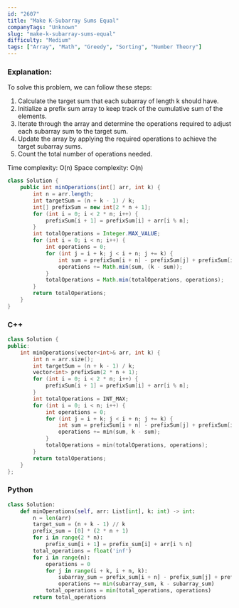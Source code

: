 ```yaml
---
id: "2607"
title: "Make K-Subarray Sums Equal"
companyTags: "Unknown"
slug: "make-k-subarray-sums-equal"
difficulty: "Medium"
tags: ["Array", "Math", "Greedy", "Sorting", "Number Theory"]
---
```


### Explanation:
To solve this problem, we can follow these steps:
1. Calculate the target sum that each subarray of length k should have.
2. Initialize a prefix sum array to keep track of the cumulative sum of the elements.
3. Iterate through the array and determine the operations required to adjust each subarray sum to the target sum.
4. Update the array by applying the required operations to achieve the target subarray sums.
5. Count the total number of operations needed.

Time complexity: O(n)
Space complexity: O(n)

```java
class Solution {
    public int minOperations(int[] arr, int k) {
        int n = arr.length;
        int targetSum = (n + k - 1) / k;
        int[] prefixSum = new int[2 * n + 1];
        for (int i = 0; i < 2 * n; i++) {
            prefixSum[i + 1] = prefixSum[i] + arr[i % n];
        }
        int totalOperations = Integer.MAX_VALUE;
        for (int i = 0; i < n; i++) {
            int operations = 0;
            for (int j = i + k; j < i + n; j += k) {
                int sum = prefixSum[i + n] - prefixSum[j] + prefixSum[i] - prefixSum[i + k];
                operations += Math.min(sum, (k - sum));
            }
            totalOperations = Math.min(totalOperations, operations);
        }
        return totalOperations;
    }
}
```

### C++
```cpp
class Solution {
public:
    int minOperations(vector<int>& arr, int k) {
        int n = arr.size();
        int targetSum = (n + k - 1) / k;
        vector<int> prefixSum(2 * n + 1);
        for (int i = 0; i < 2 * n; i++) {
            prefixSum[i + 1] = prefixSum[i] + arr[i % n];
        }
        int totalOperations = INT_MAX;
        for (int i = 0; i < n; i++) {
            int operations = 0;
            for (int j = i + k; j < i + n; j += k) {
                int sum = prefixSum[i + n] - prefixSum[j] + prefixSum[i] - prefixSum[i + k];
                operations += min(sum, k - sum);
            }
            totalOperations = min(totalOperations, operations);
        }
        return totalOperations;
    }
};
```

### Python
```python
class Solution:
    def minOperations(self, arr: List[int], k: int) -> int:
        n = len(arr)
        target_sum = (n + k - 1) // k
        prefix_sum = [0] * (2 * n + 1)
        for i in range(2 * n):
            prefix_sum[i + 1] = prefix_sum[i] + arr[i % n]
        total_operations = float('inf')
        for i in range(n):
            operations = 0
            for j in range(i + k, i + n, k):
                subarray_sum = prefix_sum[i + n] - prefix_sum[j] + prefix_sum[i] - prefix_sum[i + k]
                operations += min(subarray_sum, k - subarray_sum)
            total_operations = min(total_operations, operations)
        return total_operations
```
